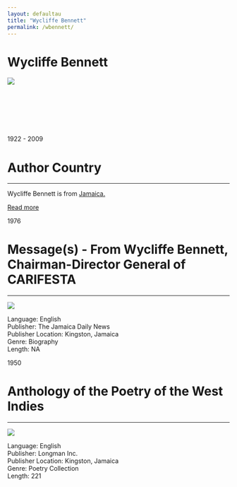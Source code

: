 ```yaml
---
layout: defaultau
title: "Wycliffe Bennett"
permalink: /wbennett/
---
```

<!-- partial:index.partial.html -->
<div class="content">
    <h1>Wycliffe Bennett</h1>
    <div class="quote">
        <div><img src="http://2.bp.blogspot.com/_Z0eKSiygSDw/StNjVrGqltI/AAAAAAAAA1A/s9pp69z9sUY/s400/20091011T200000-0500_161598_OBS_HERE_S_TO_YOU__WYCLIFFE_BENNETT_2.jpg" class="logo"></div>
    </div>
    <div class="timeline">
        <div style="padding-bottom:100px;"></div>
        <div class="block">
            <div class="date right"><p class="right">1922 - 2009</p></div>
            <div class="dot"></div>
            <div class="left first">
            <div class="author_country">
                <h1>Author Country</h1><hr>
            <div class="aclocation"><p>Wycliffe Bennett is from <a href="{{ site.baseurl }}/4/">Jamaica.</a></p></div>
              <div class="acreadmore">  <a href="#" target="_blank">Read more</a></div>
            </div>
            </div>
        </div>
        <div class="block">
            <div class="date left"><p class="left">1976</p></div>
            <div class="dot"></div>
            <div class="right hide">
                <h1>Message(s) - From Wycliffe Bennett, Chairman-Director General of CARIFESTA</h1><hr>
                <p><img src="https://t4.ftcdn.net/jpg/03/40/12/49/360_F_340124934_bz3pQTLrdFpH92ekknuaTHy8JuXgG7fi.jpg"></p>
                <p>
                Language: English<br>
                Publisher: The Jamaica Daily News<br>
                Publisher Location: Kingston, Jamaica<br>
                Genre: Biography<br>
                Length: NA<br>
                </p>
            </div>
        </div>
        <div class="block">
            <div class="date right"><p class="right">1950</p></div>
            <div class="dot"></div>
            <div class="left hide">
                <h1>Anthology of the Poetry of the West Indies</h1><hr>
                <p><img src="https://ufdcimages.uflib.ufl.edu/CA/01/30/00/05/00001/00001.jpg"></p>
                <p>
                Language: English<br>
                Publisher: Longman Inc.<br>
                Publisher Location: Kingston, Jamaica<br>
                Genre: Poetry Collection<br>
                Length: 221<br>
                </p>
            </div>
        </div>
  <!-- partial -->
<script src='https://cdnjs.cloudflare.com/ajax/libs/jquery/3.1.1/jquery.min.js'></script><script  src="{{ site.baseurl }}/assets/js/authorscript.js"></script>